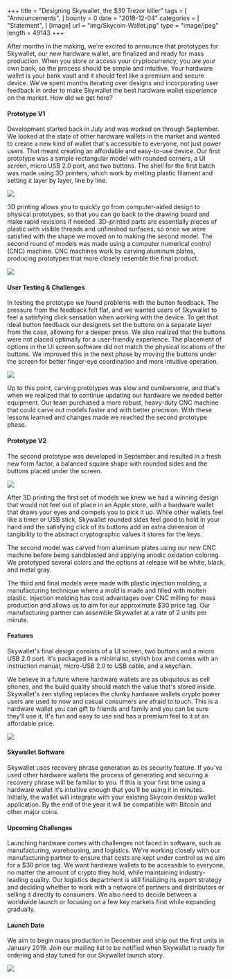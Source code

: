 +++
title = "Designing Skywallet, the $30 Trezor killer"
tags = [ "Announcements", ]
bounty = 0
date = "2018-12-04"
categories = [ "Statement", ]
[image]
    url = "img/Skycoin-Wallet.jpg"
    type = "image/jpeg"
    length = 49143
+++

After months in the making, we're excited to announce that prototypes for Skywallet, our new hardware wallet, are finalized and ready for mass production. When you store or access your cryptocurrency, you are your own bank, so the process should be simple and intuitive. Your hardware wallet is your bank vault and it should feel like a premium and secure device. We've spent months iterating over designs and incorporating user feedback in order to make Skywallet the best hardware wallet experience on the market. How did we get here?

#### Prototype V1

Development started back in July and was worked on through September. We looked at the state of other hardware wallets in the market and wanted to create a new kind of wallet that's accessible to everyone, not just power users. That meant creating an affordable and easy-to-use device. Our first prototype was a simple rectangular model with rounded corners, a UI screen, micro USB 2.0 port, and two buttons. The shell for the first batch was made using 3D printers, which work by melting plastic filament and setting it layer by layer, line by line.

![](https://cdn-images-1.medium.com/max/2000/0*7WCULRcsaMfu7wVN)

3D printing allows you to quickly go from computer-aided design to physical prototypes, so that you can go back to the drawing board and make rapid revisions if needed. 3D-printed parts are essentially pieces of plastic with visible threads and unfinished surfaces, so once we were satisfied with the shape we moved on to making the second model. The second round of models was made using a computer numerical control (CNC) machine. CNC machines work by carving aluminum plates, producing prototypes that more closely resemble the final product.

![](https://cdn-images-1.medium.com/max/2000/0*-JYAHbiBM6E6Pwj0)

#### User Testing & Challenges

In testing the prototype we found problems with the button feedback. The pressure from the feedback felt flat, and we wanted users of Skywallet to feel a satisfying click sensation when working with the device. To get that ideal button feedback our designers set the buttons on a separate layer from the case, allowing for a deeper press. We also realized that the buttons were not placed optimally for a user-friendly experience. The placement of options in the UI screen software did not match the physical locations of the buttons. We improved this in the next phase by moving the buttons under the screen for better finger-eye coordination and more intuitive operation.

![](https://cdn-images-1.medium.com/max/2000/0*bLHLayGwD13EkDUr)

Up to this point, carving prototypes was slow and cumbersome, and that's when we realized that to continue updating our hardware we needed better equipment. Our team purchased a more robust, heavy-duty CNC machine that could carve out models faster and with better precision. With these lessons learned and changes made we reached the second prototype phase.

#### Prototype V2

The second prototype was developed in September and resulted in a fresh new form factor, a balanced square shape with rounded sides and the buttons placed under the screen.

![](https://cdn-images-1.medium.com/max/2000/0*SeTxRu8aHhlyBI75)

After 3D printing the first set of models we knew we had a winning design that would not feel out of place in an Apple store, with a hardware wallet that draws your eyes and compels you to pick it up. While other wallets feel like a timer or USB stick, Skywallet rounded sides feel good to hold in your hand and the satisfying click of its buttons add an extra dimension of tangibility to the abstract cryptographic values it stores for the keys.

The second model was carved from aluminum plates using our new CNC machine before being sandblasted and applying anodic oxidation coloring. We prototyped several colors and the options at release will be white, black, and metal gray.

The third and final models were made with plastic injection molding, a manufacturing technique where a mold is made and filled with molten plastic. Injection molding has cost advantages over CNC milling for mass production and allows us to aim for our approximate $30 price tag. Our manufacturing partner can assemble Skywallet at a rate of 2 units per minute.

#### Features

Skywallet's final design consists of a UI screen, two buttons and a micro USB 2.0 port. It's packaged in a minimalist, stylish box and comes with an instruction manual, micro-USB 2.0 to USB cable, and a keychain.

We believe in a future where hardware wallets are as ubiquitous as cell phones, and the build quality should match the value that's stored inside. Skywallet's zen styling replaces the clunky hardware wallets crypto power users are used to now and casual consumers are afraid to touch. This is a hardware wallet you can gift to friends and family and you can be sure they'll use it. It's fun and easy to use and has a premium feel to it at an affordable price.

![](https://cdn-images-1.medium.com/max/2000/0*lb2H2yS6f8ux7TL-)

#### Skywallet Software

Skywallet uses recovery phrase generation as its security feature. If you've used other hardware wallets the process of generating and securing a recovery phrase will be familiar to you. If this is your first time using a hardware wallet it's intuitive enough that you'll be using it in minutes. Initially, the wallet will integrate with your existing Skycoin desktop wallet application. By the end of the year it will be compatible with Bitcoin and other major coins.

#### Upcoming Challenges

Launching hardware comes with challenges not faced in software, such as manufacturing, warehousing, and logistics. We're working closely with our manufacturing partner to ensure that costs are kept under control as we aim for a $30 price tag. We want hardware wallets to be accessible to everyone, no matter the amount of crypto they hold, while maintaining industry-leading quality. Our logistics department is still finalizing its export strategy and deciding whether to work with a network of partners and distributors or selling it directly to consumers. We also need to decide between a worldwide launch or focusing on a few key markets first while expanding gradually.

#### Launch Date

We aim to begin mass production in December and ship out the first units in January 2019. Join our mailing list to be notified when Skywallet is ready for ordering and stay tuned for our Skywallet launch story.

![](https://cdn-images-1.medium.com/max/2000/0*0BtOBPgiaT6XS3Sj)

